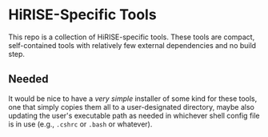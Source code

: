 HiRISE-Specific Tools
=====================

This repo is a collection of HiRISE-specific tools. These tools are compact,
self-contained tools with relatively few external dependencies and no build
step.

Needed
------

It would be nice to have a *very simple* installer of some kind for these tools,
one that simply copies them all to a user-designated directory, maybe also
updating the user's executable path as needed in whichever shell config file
is in use (e.g., `.cshrc` or `.bash` or whatever).
